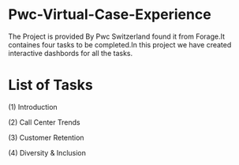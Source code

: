 # Pwc-Virtual-Case-Experience
The Project is provided By Pwc Switzerland found it from Forage.It containes four tasks to be completed.In this project we have created interactive dashbords for all the tasks.
# List of Tasks
(1) Introduction

(2) Call Center Trends

(3) Customer Retention

(4) Diversity & Inclusion
